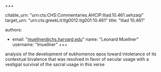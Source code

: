 +++


citable_urn: "urn:cts:CHS:Commentaries.AHCIP:Iliad.10.461.sehzaqi"
target_urn: "urn:cts:greekLit:tlg0012.tlg001:10.461"
title: "Iliad 10.461"

authors:
- email: "muellner@chs.harvard.edu"
  name: "Leonard Muellner"
  username: "lmuellner"
+++

<p>analysis of the development of eukhomenos epos toward intolerance of its contextual bivalence that was resolved in favor of secular usage with a vestigial survival of the sacral usage in this verse</p>